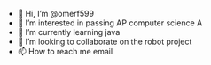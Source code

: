 - 👋 Hi, I’m @omerf599
- 👀 I’m interested in passing AP computer science A
- 🌱 I’m currently learning java
- 💞️ I’m looking to collaborate on the robot project
- 📫 How to reach me email

<!---
omerf599/omerf599 is a ✨ special ✨ repository because its `README.md` (this file) appears on your GitHub profile.
You can click the Preview link to take a look at your changes.
--->
